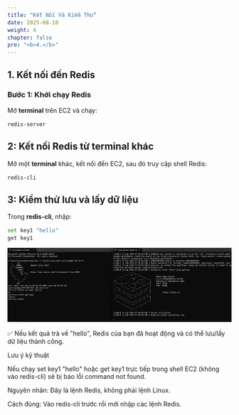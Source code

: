 ```yaml
---
title: "Kết Nối Và Kiểm Thử"
date: 2025-08-10
weight: 4
chapter: false
pre: "<b>4.</b>"
---
```


## 1. Kết nối đến Redis

### Bước 1: Khởi chạy Redis
Mở **terminal** trên EC2 và chạy:

```bash
redis-server
```

## 2: Kết nối Redis từ terminal khác
Mở một **terminal** khác, kết nối đến EC2, sau đó truy cập shell Redis:

```bash
redis-cli
```
## 3: Kiểm thử lưu và lấy dữ liệu
Trong **redis-cli**, nhập:

```bash
set key1 "hello"
get key1
```
![Test](/images/2.prerequisite/test.png)

✅ Nếu kết quả trả về "hello", Redis của bạn đã hoạt động và có thể lưu/lấy dữ liệu thành công.

Lưu ý kỹ thuật


Nếu chạy set key1 "hello" hoặc get key1 trực tiếp trong shell EC2 (không vào redis-cli) sẽ bị báo lỗi command not found.

Nguyên nhân: Đây là lệnh Redis, không phải lệnh Linux.

Cách đúng: Vào redis-cli trước rồi mới nhập các lệnh Redis.